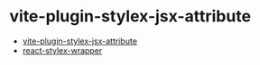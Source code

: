# vite-plugin-stylex-jsx-attribute

- [vite-plugin-stylex-jsx-attribute](./packages/vite-plugin-stylex-jsx-attribute/README.md)
- [react-stylex-wrapper](./packages/react-stylex-wrapper/README.md)
